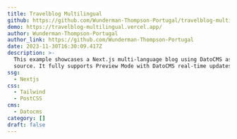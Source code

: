 ```yaml
---
title: Travelblog Multilingual
github: https://github.com/Wunderman-Thompson-Portugal/travelblog-multilingual
demo: https://travelblog-multilingual.vercel.app/
author: Wunderman-Thompson-Portugal
author_link: https://github.com/Wunderman-Thompson-Portugal
date: 2023-11-30T16:30:09.417Z
description: >-
  This example showcases a Next.js multi-language blog using DatoCMS as the data
  source. It fully supports Preview Mode with DatoCMS real-time updates.
ssg:
  - Nextjs
css:
  - Tailwind
  - PostCSS
cms:
  - Datocms
category: []
draft: false
---
```

